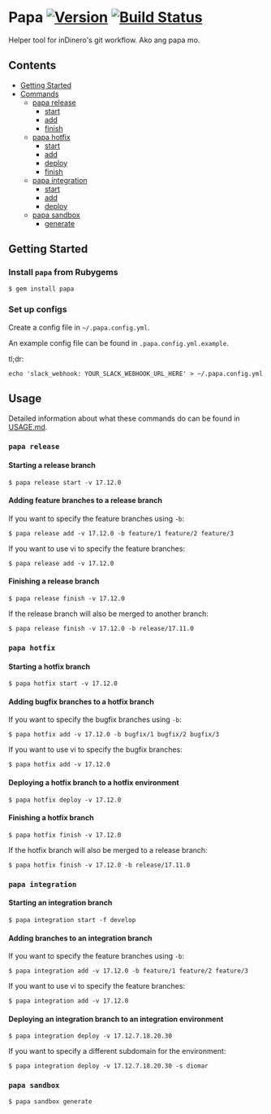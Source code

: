 # Papa [![Version](https://img.shields.io/gem/v/papa.svg?style=flat)](https://rubygems.org/gems/papa) [![Build Status](https://img.shields.io/travis/b-ggs/papa/master.svg?style=flat)](https://travis-ci.org/b-ggs/papa)

Helper tool for inDinero's git workflow. Ako ang papa mo.

## Contents

* [Getting Started](#getting-started)
* [Commands](#commands)
  * [papa release](#papa-release)
    * [start](#starting-a-release-branch)
    * [add](#adding-feature-branches-to-a-release-branch)
    * [finish](#finishing-a-release-branch)
  * [papa hotfix](#papa-hotfix)
    * [start](#starting-a-hotfix-branch)
    * [add](#adding-bugfix-branches-to-a-hotfix-branch)
    * [deploy](#deploying-a-hotfix-branch-to-a-hotfix-environment)
    * [finish](#finishing-a-hotfix-branch)
  * [papa integration](#papa-integration)
    * [start](#starting-an-integration-branch)
    * [add](#adding-branches-to-an-integration-branch)
    * [deploy](#deploying-an-integration-branch-to-an-integration-environment)
  * [papa sandbox](#papa-sandbox)
    * [generate](#papa-sandbox)

## Getting Started

### Install `papa` from Rubygems

```
$ gem install papa
```

### Set up configs

Create a config file in `~/.papa.config.yml`.

An example config file can be found in `.papa.config.yml.example`.

tl;dr:

```
echo 'slack_webhook: YOUR_SLACK_WEBHOOK_URL_HERE' > ~/.papa.config.yml
```

## Usage

Detailed information about what these commands do can be found in [USAGE.md](https://github.com/b-ggs/papa/blob/master/USAGE.md).

### `papa release`

#### Starting a release branch

```
$ papa release start -v 17.12.0
```

#### Adding feature branches to a release branch

If you want to specify the feature branches using `-b`:

```
$ papa release add -v 17.12.0 -b feature/1 feature/2 feature/3
```

If you want to use vi to specify the feature branches:

```
$ papa release add -v 17.12.0
```

#### Finishing a release branch

```
$ papa release finish -v 17.12.0
```

If the release branch will also be merged to another branch:

```
$ papa release finish -v 17.12.0 -b release/17.11.0
```

### `papa hotfix`

#### Starting a hotfix branch

```
$ papa hotfix start -v 17.12.0
```

#### Adding bugfix branches to a hotfix branch


If you want to specify the bugfix branches using `-b`:

```
$ papa hotfix add -v 17.12.0 -b bugfix/1 bugfix/2 bugfix/3
```

If you want to use vi to specify the bugfix branches:

```
$ papa hotfix add -v 17.12.0
```

#### Deploying a hotfix branch to a hotfix environment

```
$ papa hotfix deploy -v 17.12.0
```

#### Finishing a hotfix branch

```
$ papa hotfix finish -v 17.12.0
```

If the hotfix branch will also be merged to a release branch:

```
$ papa hotfix finish -v 17.12.0 -b release/17.11.0
```

### `papa integration`

#### Starting an integration branch

```
$ papa integration start -f develop
```

#### Adding branches to an integration branch

If you want to specify the feature branches using `-b`:

```
$ papa integration add -v 17.12.0 -b feature/1 feature/2 feature/3
```

If you want to use vi to specify the feature branches:

```
$ papa integration add -v 17.12.0
```

#### Deploying an integration branch to an integration environment

```
$ papa integration deploy -v 17.12.7.18.20.30
```

If you want to specify a different subdomain for the environment:

```
$ papa integration deploy -v 17.12.7.18.20.30 -s diomar
```

### `papa sandbox`

```
$ papa sandbox generate
```
